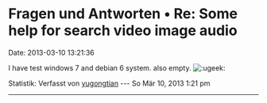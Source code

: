 Fragen und Antworten • Re: Some help for search video image audio
=================================================================

Date: 2013-03-10 13:21:36

I have test windows 7 and debian 6 system. also empty.
![:ugeek:](http://forum.yacy-websuche.de/images/smilies/icon_e_ugeek.gif "Uber Geek")

Statistik: Verfasst von
[yugongtian](http://forum.yacy-websuche.de/memberlist.php?mode=viewprofile&u=8888)
--- So Mär 10, 2013 1:21 pm

------------------------------------------------------------------------
